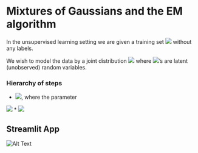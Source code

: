 # Mixtures of Gaussians and the EM algorithm

In the unsupervised learning setting we are given a training set  <img src="https://render.githubusercontent.com/render/math?math=\{x^{(1)}, ..., x^{(n)}\}"> without any labels. 

We wish to model the data by a joint distribution <img src="https://render.githubusercontent.com/render/math?math=p(x^{(i)}, z^{(i)})"> where <img src="https://render.githubusercontent.com/render/math?math=z^{(i)}">’s are latent (unobserved) random variables. 

### Hierarchy of steps

* <img src="https://render.githubusercontent.com/render/math?math=z(i) \sim Multinomial(\phi) ">, where the parameter
<img src="https://render.githubusercontent.com/render/math?math=\phi_j \geq 0 ">
* <img src="https://render.githubusercontent.com/render/math?math=x(i) \mid z(i)=j \sim \mathcal{N}(\mu_j,\sigma_j) ">



## Streamlit App
![Alt Text](./gmm.gif)

